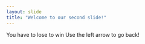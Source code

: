 ```yaml
---
layout: slide
title: "Welcome to our second slide!"
---
```

You have to lose to win
Use the left arrow to go back!
